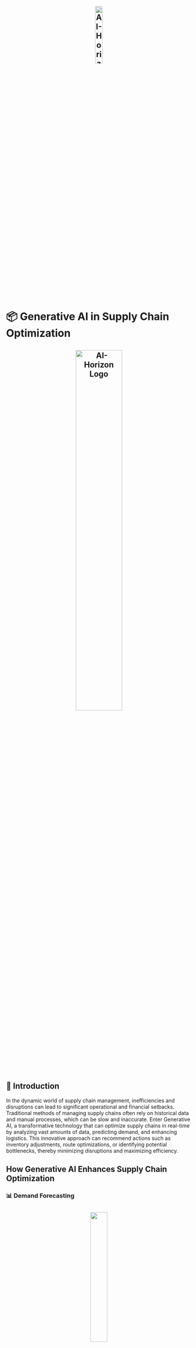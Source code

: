 <h2 align="center">
  <a href="https://aiho76.wp10.hostingraja.org">
    <img width="20%" src="https://github.com/Nexasprint/GenAI-Usecases/assets/172467466/b2c6e902-475e-49fa-85f7-8145f79cfe83" alt="AI-Horizon Logo" />
  </a>
</h2>

# 📦 Generative AI in Supply Chain Optimization

<h2 align="center">
    <img width="50%" src="https://github.com/Nexasprint/GenAI-Usecases/assets/172467466/5dab263a-146a-4c46-9933-f56fac1a8db0" alt="AI-Horizon Logo" />
  </a>
</h2>

## 📘 Introduction

In the dynamic world of supply chain management, inefficiencies and disruptions can lead to significant operational and financial setbacks. Traditional methods of managing supply chains often rely on historical data and manual processes, which can be slow and inaccurate. Enter Generative AI, a transformative technology that can optimize supply chains in real-time by analyzing vast amounts of data, predicting demand, and enhancing logistics. This innovative approach can recommend actions such as inventory adjustments, route optimizations, or identifying potential bottlenecks, thereby minimizing disruptions and maximizing efficiency.

## How Generative AI Enhances Supply Chain Optimization

### 📊 Demand Forecasting

<h2 align="center">
  <img src="https://github.com/Nexasprint/GenAI-Usecases/assets/172467466/41916644-c3fa-4d3a-b4ad-a2f0ee53be55" style="width: 30%; height: auto;" />
</h2>

Generative AI utilizes vast amounts of historical and real-time data to accurately predict demand patterns. By learning from past sales, market trends, and external factors, AI can provide precise demand forecasts, enabling better inventory management and reducing stockouts or overstock situations.

**Example:**
A retailer's historical sales data shows seasonal spikes in product demand. Generative AI can forecast these trends and suggest inventory adjustments to meet expected demand, ensuring optimal stock levels.

### 🚚 Real-Time Logistics Optimization

<h2 align="center">
  <img src="https://github.com/Nexasprint/GenAI-Usecases/assets/172467466/07b923c0-c375-41fa-b9ed-f3ea6a5fcd32" style="width: 30%; height: auto;" />
</h2>

Generative AI continuously monitors logistics operations, identifying inefficiencies and recommending real-time optimizations. It can optimize routes, reduce delivery times, and lower transportation costs by analyzing traffic patterns, weather conditions, and other variables.

**Example:**
A logistics company uses AI to analyze real-time traffic data and optimize delivery routes, ensuring timely deliveries while minimizing fuel consumption and costs.

### 🔄 Inventory Management

<h2 align="center">
  <img src="https://github.com/Nexasprint/GenAI-Usecases/assets/172467466/180bcdaf-d944-4598-8f27-c4f397624db6" style="width: 30%; height: auto;" />
</h2>

Based on the analysis, Generative AI can recommend specific actions to manage inventory effectively. These recommendations can range from adjusting reorder points to optimizing warehouse layouts.

**Example:**
The AI suggests reorganizing a warehouse to streamline the picking process, reducing the time and effort required to fulfill orders and enhancing overall efficiency.

### 🛠️ Identifying Supply Chain Risks

<h2 align="center">
  <img src="https://github.com/Nexasprint/GenAI-Usecases/assets/172467466/b5a460c4-e58f-4238-9429-b96408ce2cdb" style="width: 30%; height: auto;" />
</h2>

Generative AI can also predict potential supply chain disruptions, such as supplier failures or geopolitical risks, and suggest contingency plans. This proactive approach helps mitigate risks and ensures continuity in supply chain operations.

**Example:**
The AI predicts potential disruptions in the supply chain due to political instability in a key supplier region and recommends diversifying suppliers to mitigate risk.


## 📊 Conventional Data Analysis and Prediction in Clinical Trials Using a Random Forest Model

```python
import numpy as np

# Simulating demand fluctuations
def simulate_demand():
    # Generate random demand for a period of time (e.g., months)
    demand = np.random.randint(50, 100, size=12)  # Example: monthly demand between 50 to 100 units
    return demand

# Optimizing supply chain configurations
def optimize_supply_chain(demand, transportation_costs, supplier_reliability):
    # Implement your optimization algorithm here
    # Example: minimizing total cost (transportation + inventory holding)
    total_cost = demand * transportation_costs + supplier_reliability * 1000  # Example cost function

    # Placeholder for optimization logic; replace with actual algorithm
    optimized_config = np.argmin(total_cost)  # Example: choose configuration with minimum cost

    return optimized_config

# Example data
months = 12
transportation_costs = 5  # Example: transportation cost per unit
supplier_reliability = 0.8  # Example: supplier reliability factor

# Simulation
demand = simulate_demand()
optimized_config = optimize_supply_chain(demand, transportation_costs, supplier_reliability)

# Output
print(f"Simulated monthly demand: {demand}")
print(f"Optimized supply chain configuration: {optimized_config}")

```
## 📊 Simplified Data Analysis and Prediction Using AI-Horizon's SDK

Steps to Get Started with Our SDK
Installation:

```python 
# Unfortunately, our SDK is not publicly available and cannot be installed for free.
# Please contact us at neelesh[@]ai-horizon.io for more information on acquiring access to our SDK.
```
Configuration:
Configure the SDK with your API key. Replace 'your_api_key' with your actual API key and import our SDK:

```python
import numpy as np

api_key = 'your_api_key'
```

Usage:
Use our SDK to call the generative AI functions. Here's an example of how to perform data analysis and prediction using our SDK:

```python
import numpy as np
import our_api

api_key = 'your_api_key'


# Simulating demand fluctuations
def simulate_demand():
    # Generate random demand for a period of time (e.g., months)
    demand = np.random.randint(50, 100, size=12)  # Example: monthly demand between 50 to 100 units
    return demand

# Optimizing supply chain configurations
def optimize_supply_chain(demand, transportation_costs, supplier_reliability):
    # Implement your optimization algorithm here
    # Example: minimizing total cost (transportation + inventory holding)
    total_cost = demand * transportation_costs + supplier_reliability * 1000  # Example cost function

    # Placeholder for optimization logic; replace with actual algorithm
    optimized_config = np.argmin(total_cost)  # Example: choose configuration with minimum cost

    return optimized_config

# Example data
months = 12
transportation_costs = 5  # Example: transportation cost per unit
supplier_reliability = 0.8  # Example: supplier reliability factor

# Simulation
demand = simulate_demand()
optimized_config = optimize_supply_chain(demand, transportation_costs, supplier_reliability)

# Output
print(f"Simulated monthly demand: {demand}")
print(f"Optimized supply chain configuration: {optimized_config}")
```
In this example, we demonstrate how to perform data analysis and prediction using a conventional Random Forest model and how to simplify the process using AI-Horizon SDK. The SDK streamlines the setup and usage, providing an efficient and integrated approach to clinical data analysis.

For more information on our SDKs and Agentic platform, please reach out to us. Visit our website at [AI-Horizon](https://aiho76.wp10.hostingraja.org/).


## Benefits of Generative AI in Supply Chain Optimization

<h2 align="center">
  <img src="https://github.com/Nexasprint/GenAI-Usecases/assets/172467466/282848aa-6f9f-4140-af00-c9f163397323" style="width: 30%; height: auto;" />
</h2>

### ⏱️Enhanced Efficiency

By optimizing various aspects of the supply chain in real-time, Generative AI significantly enhances operational efficiency. This leads to increased productivity and cost savings.

### 💰 Cost Savings

Proactive optimizations based on AI recommendations can reduce operational costs, from transportation and logistics to inventory holding costs.

### 🔍 Improved Accuracy

Generative AI provides highly accurate forecasts and recommendations by analyzing vast amounts of data and identifying patterns that might be overlooked by human operators. This leads to more reliable decision-making.

### 🌱 Increased Resilience

Regular risk assessments based on AI diagnostics help keep the supply chain resilient to disruptions, ensuring smooth operations and continuous supply.

## How AI Horizon Enhances Supply Chain Optimization

### Commitment to Customer Feedback and Essential Solutions

### 🔒 Flexible Deployment

AI Horizon enables the deployment of SDKs in either your own cloud environment or on-premises, providing flexibility and control. Whether using open-source or enterprise-level language models, our solutions are adaptable to meet your specific requirements, ensuring data security and compliance.

### 🛡️ Robust Security and Compliance

Our SDKs are developed in accordance with ISO 42001 framework standards, ensuring that Generative AI applications incorporate essential safety features. This guarantees secure handling of supply chain data, meeting stringent regulatory standards and protecting sensitive information.

### 💪 Versatile SDKs

AI Horizon's SDKs seamlessly integrate with over 100 language models, 20 vector databases, 10 embedding methods, and all major cloud platforms. This extensive compatibility allows for thorough data analysis and improved predictive capabilities, vital for optimizing supply chains.

### 🔑 Secure Activation with Secret Keys

Our Enterprise SDKs can be securely activated using secret keys, providing an extra layer of security. This feature ensures that rogue GenAI applications can be swiftly terminated, maintaining the integrity and control of your supply chain processes.

### 🏗️ Comprehensive Full-Stack Solutions

AI Horizon provides full-stack SDKs that offer a complete range of functionalities for various applications, including logistics management and inventory optimization. This all-inclusive approach supports every phase of supply chain operations, from demand forecasting to real-time monitoring.

### 🌐 Centralized Management with LLM Operations

AI Horizon's LLM Operations (LLMOPs) feature allows for centralized management of SDKs, language model requests, queries, logs, and events within your cloud environment. This centralized oversight ensures efficient monitoring and optimization of supply chains.

## Future Prospects of Generative AI in Supply Chain Optimization

### 📈 Predictive Maintenance

As Generative AI technology advances, it will continue to improve its predictive capabilities. This means even more accurate predictions of supply chain disruptions and better planning.

### 🌐 Integration with IoT

The integration of Generative AI with the Internet of Things (IoT) will enable even more comprehensive real-time monitoring. IoT devices can provide continuous data streams that AI can analyze to detect issues instantly.

### 🤖 Enhanced Machine Learning Models

Future developments in machine learning will enhance the AI's ability to learn from an even broader range of data, improving its predictive accuracy and recommendations.

### 🛡️ Ethical AI Practices

Ensuring data privacy, security, and ethical use of AI in supply chain optimization will be crucial as the technology becomes more widespread. Developing transparent and accountable AI systems will be essential for gaining user trust.

## Companies Currently Utilizing GenAI for Supply Chain Optimization

### 🏭 Amazon
Amazon integrates Generative AI to enhance their logistics and supply chain management systems, allowing for real-time monitoring and optimization of inventory and delivery routes. Their AI-driven solutions help reduce costs and improve customer satisfaction.

### 🚚 UPS
UPS employs Generative AI in their logistics operations to monitor and analyze delivery routes and schedules. This technology helps in identifying inefficiencies and recommending route optimizations, leading to significant cost savings and enhanced delivery reliability.

### 🛠️ Procter & Gamble (P&G)
P&G leverages Generative AI to support their supply chain solutions, providing real-time demand forecasting and inventory management. Their AI-powered tools enable more accurate and timely decisions, optimizing overall supply chain performance.

### 🌐 Unilever
Unilever utilizes Generative AI to monitor and optimize their supply chain operations in real-time. By analyzing vast amounts of data from various sources, AI helps in predicting demand and managing inventory levels, ensuring product availability and reducing wastage.

### 🔧 Walmart
Walmart uses Generative AI to enhance their supply chain management platform, which provides real-time logistics and inventory optimization. This integration allows for better asset management, reduced operational costs, and improved supply chain efficiency.

## 📜 Conclusion

Generative AI is revolutionizing the field of supply chain optimization by providing real-time analysis, accurate demand forecasts, and proactive risk management. This technology minimizes disruptions, reduces costs, and enhances the overall efficiency of supply chain operations. As AI continues to evolve, its integration with IoT and advancements in machine learning will further enhance its capabilities, paving the way for more resilient and agile supply chains. By embracing Generative AI, businesses can ensure their supply chains run smoothly, efficiently, and with minimal interruptions.

## 📚 References

- [Enhance Your Business with AI | High-Performance Compute](https://www.googleadservices.com/pagead/aclk?sa=L&ai=DChcSEwjqoqvCzoqHAxX6jEsFHUnuC0cYABABGgJzZg&ase=2&gclid=Cj0KCQjw7ZO0BhDYARIsAFttkChhkVNsKuD8iGqiHeIfuVzlWhWxcIUNHgwoUSizcQiswuxZx7HKimkaAqxOEALw_wcB&ohost=www.google.com&cid=CAESVeD27eV_timexXOmtFtg78eaeuiMOe_LDvZpAYkGG950xrI6OAqZBp7T0NF-uAH9wK1QIZvFPuHydOMzE29_ndbK4IxrOwcr3E8l2JvS5UZvGMvNUvQ&sig=AOD64_34-xLxd6OVKp_it-EjvmeFfppd2g&q&nis=4&adurl&ved=2ahUKEwi_4aTCzoqHAxUon2MGHSsXC5MQ0Qx6BAgJEAE)
- [Real-World Applications of Generative AI in Supply Chain](https://www.linkedin.com/pulse/beyond-hype-real-world-applications-generative-ai-todays-manglani-ltqyc/)
- [Generative AI | Amazon Supply Chain and Logistics](https://aws.amazon.com/blogs/supply-chain/category/generative-ai-2/)
- [Generative AI and Supply Chain Optimization](https://www.linkedin.com/pulse/generative-ai-supply-chain-optimization-maximizing-efficiency-industrial/)
- [UPS is Ensuring the Nation's Supply Chain Through AI Analytics](https://www.unilever.com/news/news-search/2023/how-ai-and-digital-help-us-innovate-faster-and-smarter/)
- [P&G Leans Into AI for Dynamic Routing and Sourcing Optimization](https://consumergoods.com/pg-leans-ai-dynamic-routing-and-sourcing-optimization)
- [Decking the aisles with data: How Walmart's AI-powered inventory system brightens the holidays](https://tech.walmart.com/content/walmart-global-tech/en_us/blog/post/walmarts-ai-powered-inventory-system-brightens-the-holidays.html)
